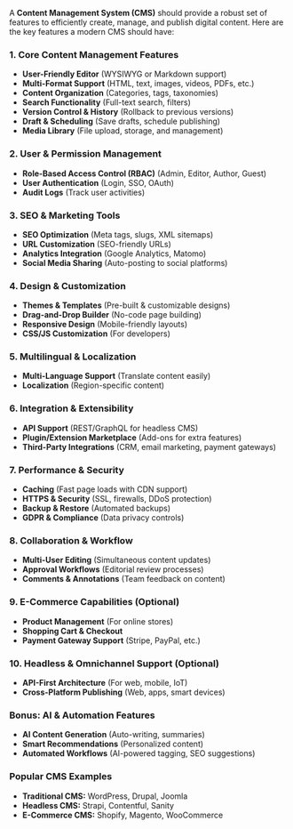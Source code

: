 A **Content Management System (CMS)** should provide a robust set of features to efficiently create, manage, and publish digital content. Here are the key features a modern CMS should have:

### **1. Core Content Management Features**
- **User-Friendly Editor** (WYSIWYG or Markdown support)
- **Multi-Format Support** (HTML, text, images, videos, PDFs, etc.)
- **Content Organization** (Categories, tags, taxonomies)
- **Search Functionality** (Full-text search, filters)
- **Version Control & History** (Rollback to previous versions)
- **Draft & Scheduling** (Save drafts, schedule publishing)
- **Media Library** (File upload, storage, and management)

### **2. User & Permission Management**
- **Role-Based Access Control (RBAC)** (Admin, Editor, Author, Guest)
- **User Authentication** (Login, SSO, OAuth)
- **Audit Logs** (Track user activities)

### **3. SEO & Marketing Tools**
- **SEO Optimization** (Meta tags, slugs, XML sitemaps)
- **URL Customization** (SEO-friendly URLs)
- **Analytics Integration** (Google Analytics, Matomo)
- **Social Media Sharing** (Auto-posting to social platforms)

### **4. Design & Customization**
- **Themes & Templates** (Pre-built & customizable designs)
- **Drag-and-Drop Builder** (No-code page building)
- **Responsive Design** (Mobile-friendly layouts)
- **CSS/JS Customization** (For developers)

### **5. Multilingual & Localization**
- **Multi-Language Support** (Translate content easily)
- **Localization** (Region-specific content)

### **6. Integration & Extensibility**
- **API Support** (REST/GraphQL for headless CMS)
- **Plugin/Extension Marketplace** (Add-ons for extra features)
- **Third-Party Integrations** (CRM, email marketing, payment gateways)

### **7. Performance & Security**
- **Caching** (Fast page loads with CDN support)
- **HTTPS & Security** (SSL, firewalls, DDoS protection)
- **Backup & Restore** (Automated backups)
- **GDPR & Compliance** (Data privacy controls)

### **8. Collaboration & Workflow**
- **Multi-User Editing** (Simultaneous content updates)
- **Approval Workflows** (Editorial review processes)
- **Comments & Annotations** (Team feedback on content)

### **9. E-Commerce Capabilities (Optional)**
- **Product Management** (For online stores)
- **Shopping Cart & Checkout**
- **Payment Gateway Support** (Stripe, PayPal, etc.)

### **10. Headless & Omnichannel Support (Optional)**
- **API-First Architecture** (For web, mobile, IoT)
- **Cross-Platform Publishing** (Web, apps, smart devices)

### **Bonus: AI & Automation Features**
- **AI Content Generation** (Auto-writing, summaries)
- **Smart Recommendations** (Personalized content)
- **Automated Workflows** (AI-powered tagging, SEO suggestions)

### **Popular CMS Examples**
- **Traditional CMS:** WordPress, Drupal, Joomla
- **Headless CMS:** Strapi, Contentful, Sanity
- **E-Commerce CMS:** Shopify, Magento, WooCommerce
